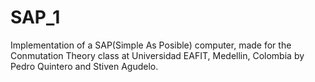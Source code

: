 # SAP_1
Implementation of a SAP(Simple As Posible) computer, made for the Conmutation Theory class at Universidad EAFIT, Medellin, Colombia by Pedro Quintero and Stiven Agudelo.
